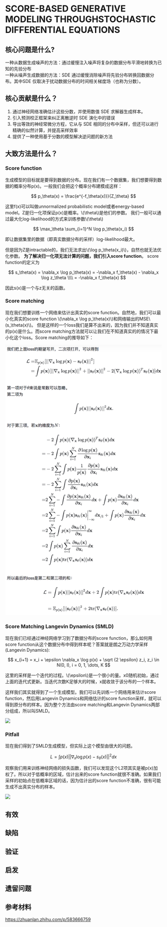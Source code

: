 # SCORE-BASED GENERATIVE MODELING THROUGHSTOCHASTIC DIFFERENTIAL EQUATIONS

## 核心问题是什么?

一种从数据生成噪声的方法：通过缓慢注入噪声将复杂的数据分布平滑地转换为已知的先验分布  
一种从噪声生成数据的方法：SDE 通过缓慢消除噪声将先验分布转换回数据分布。其中SDE 仅取决于扰动数据分布的时间相关梯度场（也称为分数）。

## 核心贡献是什么？

1. 通过神经网络准确估计这些分数，并使用数值 SDE 求解器生成样本。
2. 引入预测校正框架来纠正离散逆时 SDE 演化中的错误
3. 导出等效的神经常微分方程，它从与 SDE 相同的分布中采样，但还可以进行精确的似然计算，并提高采样效率
4. 提供了一种使用基于分数的模型解决逆问题的新方法

## 大致方法是什么？

### Score function

生成模型的目标就是要得到数据的分布。现在我们有一个数据集，我们想要得到数据的概率分布p(x)。一般我们会把这个概率分布建模成这样：

$$
p_\theta(x) = \frac{e^{-f_\theta(x)}}{Z_\theta}
$$


这里f(x)可以叫做unnormalized probabilistic model或者energy-based model。Z是归一化项保证p(x)是概率。\\(\theta\\)是他们的参数。
我们一般可以通过最大化log-likelihood的方式来训练参数\\(\theta\\)

$$
\max_\theta \sum_{i=1}^N \log p_\theta(x_i)
$$

即让数据集里的数据（即真实数据分布的采样）log-likelihood最大。

但是因为Z是intractable的，我们无法求出\\(\log p_\theta(x_i)\\)，自然也就无法优化参数。
**为了解决归一化项无法计算的问题，我们引入score function**。 score function的定义为

$$
s_\theta(x) = \nabla_x \log p_\theta(x) = -\nabla_x f_\theta(x) - \nabla_x \log z_\theta \\\\
 = -\nabla_x f_\theta(x)
$$

因此s(x)是一个与z无关的函数。  

### Score matching

现在我们想要训练一个网络来估计出真实的score function。自然地，我们可以最小化真实的score function \\(\nabla_x \log p_\theta(x)\\)和网络输出的MSE\\(s_\theta(x)\\)。
但是这样的一个loss我们是算不出来的，因为我们并不知道真实的p(x)是什么。而score matching方法就可以让我们在不知道真实的的情况下最小化这个loss。Score matching的推导如下：

![](./assets/2024-02-24%2019.48.45.png)

### Score Matching Langevin Dynamics (SMLD)

现在我们已经通过神经网络学习到了数据分布的score function，那么如何用score function从这个数据分布中得到样本呢？答案就是朗之万动力学采样(Langevin Dynamics):

$$
x_{i+1} = x_i + \epsilon \nabla_x \log p(x) + \sqrt {2 \epsilon} z_i, z_i \in N(0, I), i = 0, 1, \dots, K 
$$

这里的采样是一个迭代的过程。\\(\epsilon\\)是一个很小的量。x0随机初始，通过上面的迭代式更新。当迭代次数K足够大的时候，x就收敛于该分布的一个样本。

这样我们其实就得到了一个生成模型。我们可以先训练一个网络用来估计score function，然后用Langevin Dynamics和网络估计的score function采样，就可以得到原分布的样本。因为整个方法由score matching和Langevin Dynamics两部分组成，所以叫SMLD。

![](https://pic2.zhimg.com/80/v2-8d800a528ca2304b7c7b995104a82fcd_1440w.webp)

### Pitfall

现在我们得到了SMLD生成模型，但实际上这个模型由很大的问题。

$$
L = \int p(x) ||\nabla_x \log p(x) - s_\theta(x)||^2 dx
$$

观察我们用来训练神经网络的损失函数，我们可以发现这个L2项其实是被p(x)加权了。所以对于低概率的区域，估计出来的score function就很不准确。如果我们采样的初始点在低概率区域的话，因为估计出的score function不准确，很有可能生成不出真实分布的样本。

![](https://pic4.zhimg.com/80/v2-03f132b0faeef0878ffd1397e72234f3_1440w.webp)

## 有效

## 缺陷

## 验证

## 启发

## 遗留问题

## 参考材料

https://zhuanlan.zhihu.com/p/583666759
